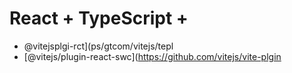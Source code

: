 # React + TypeScript + 
- @vitejsplgi-rct](ps/gtcom/vitejs/tepl
- [@vitejs/plugin-react-swc](https://github.com/vitejs/vite-plgin
